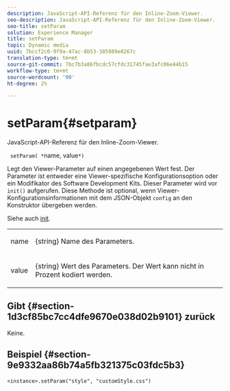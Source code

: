 ```yaml
---
description: JavaScript-API-Referenz für den Inline-Zoom-Viewer.
seo-description: JavaScript-API-Referenz für den Inline-Zoom-Viewer.
seo-title: setParam
solution: Experience Manager
title: setParam
topic: Dynamic media
uuid: 7bccf2c0-9f9a-47ac-8b53-385989e8267c
translation-type: tm+mt
source-git-commit: 7bc7b3a86fbcdc57cfdc31745fae3afc06e44b15
workflow-type: tm+mt
source-wordcount: '90'
ht-degree: 2%

---
```



# setParam{#setparam}

JavaScript-API-Referenz für den Inline-Zoom-Viewer.

` setParam( *`name, value`*)`

Legt den Viewer-Parameter auf einen angegebenen Wert fest. Der Parameter ist entweder eine Viewer-spezifische Konfigurationsoption oder ein Modifikator des Software Development Kits. Dieser Parameter wird vor `init()` aufgerufen. Diese Methode ist optional, wenn Viewer-Konfigurationsinformationen mit dem JSON-Objekt `config` an den Konstruktor übergeben werden.

Siehe auch [init](../../../c-html5-s7-aem-asset-viewers/c-html5-flyout-viewer-20-about/c-html5-flyout-viewer-20-javascriptapiref/r-html5-flyout-viewer-20-javascriptapiref-init.md#reference-8651640683fc4a538bfb660709d1a463).

<table id="table_896DFF34A68A403DB93A6D597461A573"> 
 <tbody> 
  <tr> 
   <td colname="col1"> <p> <span class="codeph"> <span class="varname"> name  </span> </span> </p> </td> 
   <td colname="col2"> <p> <span class="codeph"> {string}  </span> Name des Parameters. </p> </td> 
  </tr> 
  <tr> 
   <td colname="col1"> <p> <span class="codeph"> <span class="varname"> value  </span> </span> </p> </td> 
   <td colname="col2"> <p> <span class="codeph"> {string}  </span> Wert des Parameters. Der Wert kann nicht in Prozent kodiert werden. </p> </td> 
  </tr> 
 </tbody> 
</table>

## Gibt {#section-1d3cf85bc7cc4dfe9670e038d02b9101} zurück

Keine.

## Beispiel {#section-9e9332aa86b74a5fb321375c03fdc5b3}

```
<instance>.setParam("style", "customStyle.css")
```

